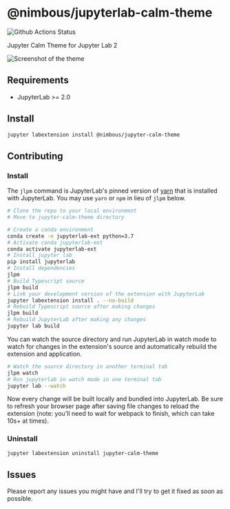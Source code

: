 # @nimbous/jupyterlab-calm-theme

![Github Actions Status](https://github.com/nimbous/jupyter-calm-theme/workflows/Build/badge.svg)

Jupyter Calm Theme for Jupyter Lab 2


![Screenshot of the theme](https://user-images.githubusercontent.com/33524244/93402162-e2ebee00-f87b-11ea-8a11-3c49d21803d2.png)



## Requirements

* JupyterLab >= 2.0

## Install

```bash
jupyter labextension install @nimbous/jupyter-calm-theme
```

## Contributing

### Install

The `jlpm` command is JupyterLab's pinned version of
[yarn](https://yarnpkg.com/) that is installed with JupyterLab. You may use
`yarn` or `npm` in lieu of `jlpm` below.

```bash
# Clone the repo to your local environment
# Move to jupyter-calm-theme directory

# Create a conda environment
conda create -n jupyterlab-ext python=3.7
# Activate conda jupyterlab-ext
conda activate jupyterlab-ext 
# Install jupyter lab
pip install jupyterlab
# Install dependencies
jlpm
# Build Typescript source
jlpm build
# Link your development version of the extension with JupyterLab
jupyter labextension install . --no-build
# Rebuild Typescript source after making changes
jlpm build
# Rebuild JupyterLab after making any changes
jupyter lab build
```

You can watch the source directory and run JupyterLab in watch mode to watch for changes in the extension's source and automatically rebuild the extension and application.

```bash
# Watch the source directory in another terminal tab
jlpm watch
# Run jupyterlab in watch mode in one terminal tab
jupyter lab --watch
```

Now every change will be built locally and bundled into JupyterLab. Be sure to refresh your browser page after saving file changes to reload the extension (note: you'll need to wait for webpack to finish, which can take 10s+ at times).

### Uninstall

```bash
jupyter labextension uninstall jupyter-calm-theme
```

## Issues
Please report any issues you might have and I'll try to get it fixed as soon as possible.
